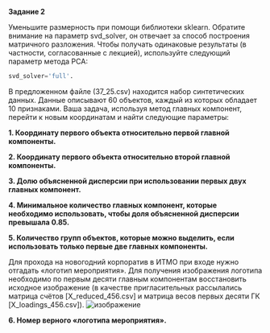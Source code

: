 <b>Задание 2</b>

Уменьшите размерность при помощи библиотеки sklearn. Обратите внимание на параметр svd_solver, он отвечает за способ построения матричного разложения. Чтобы получать одинаковые результаты (в частности, согласованные с лекцией), используйте следующий параметр метода PCA: 
```python
svd_solver='full'.
```
В предложенном файле (37_25.csv) находится набор синтетических данных. Данные описывают 60 объектов, каждый из которых обладает 10 признаками. Ваша задача, используя метод главных компонент, перейти к новым координатам и найти следующие параметры:

<b>1. Координату первого объекта относительно первой главной компоненты. </b>

<b>2. Координату первого объекта относительно второй главной компоненты. </b> 

<b>3. Долю объясненной дисперсии при использовании первых двух главных компонент. </b> 

<b>4. Минимальное количество главных компонент, которые необходимо использовать, чтобы доля объясненной дисперсии превышала 0.85. </b>

<b>5. Количество групп объектов, которые можно выделить, если использовать только первые две главных компоненты. </b>

Для прохода на новогодний корпоратив в ИТМО при входе нужно отгадать «логотип мероприятия». Для получения изображения логотипа необходимо по первым десяти главным компонентам восстановить исходное изображение (в качестве пригласительных рассылались матрица счётов [X_reduced_456.csv] и матрица весов первых десяти ГК [X_loadings_456.csv]). 
![изображение](https://user-images.githubusercontent.com/39648424/199007904-0ec633c8-43ea-4964-8bac-2011a06c466c.png)

<b>6. Номер верного «логотипа мероприятия». </b>
